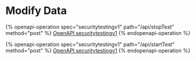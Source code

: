 # Modify Data

{% openapi-operation spec="securitytestingv1" path="/api/stopTest" method="post" %}
[OpenAPI securitytestingv1](https://gitbook-x-prod-openapi.4401d86825a13bf607936cc3a9f3897a.r2.cloudflarestorage.com/raw/a060843946aa15da0a921990dea9838dc099ddc4fa148069d2d4a3212a98ac44.json?X-Amz-Algorithm=AWS4-HMAC-SHA256&X-Amz-Content-Sha256=UNSIGNED-PAYLOAD&X-Amz-Credential=dce48141f43c0191a2ad043a6888781c%2F20250906%2Fauto%2Fs3%2Faws4_request&X-Amz-Date=20250906T045555Z&X-Amz-Expires=172800&X-Amz-Signature=f1610cb3df854babaeb852f2c30b69fd98a3dfeec7c7ac372421888728ad2606&X-Amz-SignedHeaders=host&x-amz-checksum-mode=ENABLED&x-id=GetObject)
{% endopenapi-operation %}

{% openapi-operation spec="securitytestingv1" path="/api/startTest" method="post" %}
[OpenAPI securitytestingv1](https://gitbook-x-prod-openapi.4401d86825a13bf607936cc3a9f3897a.r2.cloudflarestorage.com/raw/a060843946aa15da0a921990dea9838dc099ddc4fa148069d2d4a3212a98ac44.json?X-Amz-Algorithm=AWS4-HMAC-SHA256&X-Amz-Content-Sha256=UNSIGNED-PAYLOAD&X-Amz-Credential=dce48141f43c0191a2ad043a6888781c%2F20250906%2Fauto%2Fs3%2Faws4_request&X-Amz-Date=20250906T045555Z&X-Amz-Expires=172800&X-Amz-Signature=f1610cb3df854babaeb852f2c30b69fd98a3dfeec7c7ac372421888728ad2606&X-Amz-SignedHeaders=host&x-amz-checksum-mode=ENABLED&x-id=GetObject)
{% endopenapi-operation %}

